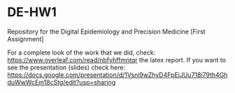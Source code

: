 # DE-HW1
Repository for the Digital Epidemiology and Precision Medicine [First Assignment]

For a complete look of the work that we did, check: https://www.overleaf.com/read/nbfyhffmntqr the latex report. If you want to see the presentation (slides) check here: https://docs.google.com/presentation/d/1Vsni9wZhyD4FpEiJUu718i79th4GhduWwWcEm18cStg/edit?usp=sharing
